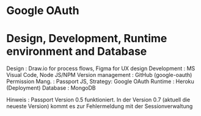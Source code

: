 # Google OAuth
# Design, Development, Runtime environment and Database
Design                  : Draw.io for process flows, Figma for UX design
Development             : MS Visual Code, Node JS/NPM
Version management      : GitHub (google-oauth)
Permission Mang.        : Passport JS, Strategy: Google OAuth
Runtime                 : Heroku (Deployment)
Database                : MongoDB

Hinweis                 : Passport Version 0.5 funktioniert. In der Version 0.7 (aktuell die neueste Version) kommt es zur Fehlermeldung mit der Sessionverwaltung